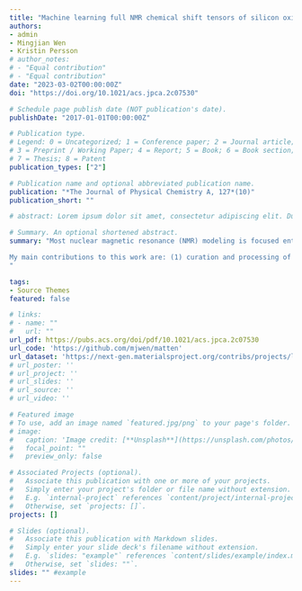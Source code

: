```yaml
---
title: "Machine learning full NMR chemical shift tensors of silicon oxides with equivariant graph neural networks"
authors:
- admin
- Mingjian Wen
- Kristin Persson
# author_notes:
# - "Equal contribution"
# - "Equal contribution"
date: "2023-03-02T00:00:00Z"
doi: "https://doi.org/10.1021/acs.jpca.2c07530"

# Schedule page publish date (NOT publication's date).
publishDate: "2017-01-01T00:00:00Z"

# Publication type.
# Legend: 0 = Uncategorized; 1 = Conference paper; 2 = Journal article;
# 3 = Preprint / Working Paper; 4 = Report; 5 = Book; 6 = Book section;
# 7 = Thesis; 8 = Patent
publication_types: ["2"]

# Publication name and optional abbreviated publication name.
publication: "*The Journal of Physical Chemistry A, 127*(10)"
publication_short: ""

# abstract: Lorem ipsum dolor sit amet, consectetur adipiscing elit. Duis posuere tellus ac convallis placerat. Proin tincidunt magna sed ex sollicitudin condimentum. Sed ac faucibus dolor, scelerisque sollicitudin nisi. Cras purus urna, suscipit quis sapien eu, pulvinar tempor diam. Quisque risus orci, mollis id ante sit amet, gravida egestas nisl. Sed ac tempus magna. Proin in dui enim. Donec condimentum, sem id dapibus fringilla, tellus enim condimentum arcu, nec volutpat est felis vel metus. Vestibulum sit amet erat at nulla eleifend gravida.

# Summary. An optional shortened abstract.
summary: "Most nuclear magnetic resonance (NMR) modeling is focused entirely on the isotropic nuclear shielding. The NMR measurement, however, probes a tensor property and significant stuctural information is lost if we only look at the isotropic portion of this tensor. Unfortunately, modeling a tensor is not straightforward, as tensor symmetries must be taken into account when building the model, and this has been impossible up until now. In this work we introduce a graph neural network (GNN) that is capable of predicting NMR tensors. We further benchmark this model and take a deep dive into the best practices for designing and assessing tensor based models.

My main contributions to this work are: (1) curation and processing of data set, (2) building, training, and assessments of all models, (3) developing tensor evaluation frameworks and comparisons to existing frameworks.
"

tags:
- Source Themes
featured: false

# links:
# - name: ""
#   url: ""
url_pdf: https://pubs.acs.org/doi/pdf/10.1021/acs.jpca.2c07530
url_code: 'https://github.com/mjwen/matten'
url_dataset: 'https://next-gen.materialsproject.org/contribs/projects/lsdi_vasp_si29'
# url_poster: ''
# url_project: ''
# url_slides: ''
# url_source: ''
# url_video: ''

# Featured image
# To use, add an image named `featured.jpg/png` to your page's folder. 
# image:
#   caption: 'Image credit: [**Unsplash**](https://unsplash.com/photos/jdD8gXaTZsc)'
#   focal_point: ""
#   preview_only: false

# Associated Projects (optional).
#   Associate this publication with one or more of your projects.
#   Simply enter your project's folder or file name without extension.
#   E.g. `internal-project` references `content/project/internal-project/index.md`.
#   Otherwise, set `projects: []`.
projects: []

# Slides (optional).
#   Associate this publication with Markdown slides.
#   Simply enter your slide deck's filename without extension.
#   E.g. `slides: "example"` references `content/slides/example/index.md`.
#   Otherwise, set `slides: ""`.
slides: "" #example
---
```


<!-- {{% callout note %}}
Click the *Cite* button above to demo the feature to enable visitors to import publication metadata into their reference management software.
{{% /callout %}}

{{% callout note %}}
Create your slides in Markdown - click the *Slides* button to check out the example.
{{% /callout %}}

Supplementary notes can be added here, including [code, math, and images](https://wowchemy.com/docs/writing-markdown-latex/). -->
